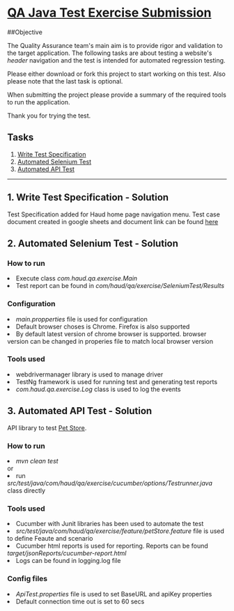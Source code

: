 # [QA Java Test Exercise Submission](https://github.com/pkraju27/qa_java_test_exercise)

##Objective

The Quality Assurance team's main aim is to provide rigor and validation to the target application.
The following tasks are about testing a website's _header_ navigation and the test is intended for automated regression testing.

Please either download or fork this project to start working on this test. Also please note that the last task is optional.

When submitting the project please provide a summary of the required tools to run the application.

Thank you for trying the test.


## Tasks

1. [Write Test Specification](#1-write-test-specification)
2. [Automated Selenium Test](#2-automated-selenium-test)
3. [Automated API Test](#3-automated-API-test)



---


## 1. Write Test Specification - Solution

Test Specification added for Haud home page navigation menu. Test case document created in google sheets and document link can be found [here](https://docs.google.com/spreadsheets/d/11Ewn33zfWBUK8JJuR1nzduQ83bPuc5zhJ7mlUBvbAw0/edit#gid=0)


## 2. Automated Selenium Test - Solution

### How to run 
<li> Execute class <i>com.haud.qa.exercise.Main</i>
<li> Test report can be found in <i>com/haud/qa/exercise/SeleniumTest/Results</i>

### Configuration
<li> <i>main.propperties</i> file is used for configuration
<li> Default browser choses is Chrome. Firefox is also supported
<li> By default latest version of chrome browser is supported. browser version can be changed in properies file to match local browser version

### Tools used 
<li> webdrivermanager library is used to manage driver
<li> TestNg framework is used for running test and generating test reports
<li> <i>com.haud.qa.exercise.Log</i> class is used to log the events 

## 3. Automated API Test - Solution

API library to test [Pet Store](https://petstore.swagger.io).

### How to run
<li> <i>mvn clean test</i>
<br> or
<li> run <i>src/test/java/com/haud/qa/exercise/cucumber/options/Testrunner.java</i> class directly

### Tools used
<li> Cucumber with Junit libraries has been used to automate the test
<li> <i>src/test/java/com/haud/qa/exercise/feature/petStore.feature</i> file is used to define Feaute and scenario
<li> Cucumber html reports is used for reporting. Reports can be found <i>target/jsonReports/cucumber-report.html</i>
<li> Logs can be found in logging.log file 

### Config files
<li> <i>ApiTest.properties</i> file is used to set BaseURL and apiKey properties
<li> Default connection time out is set to 60 secs



